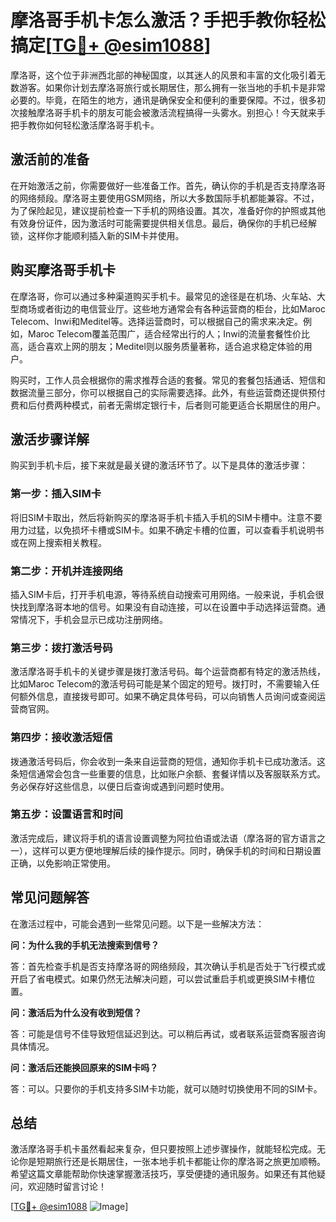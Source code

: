 # 摩洛哥手机卡怎么激活？手把手教你轻松搞定[[TG💪+ @esim1088](https://t.me/s/esim1088)]

摩洛哥，这个位于非洲西北部的神秘国度，以其迷人的风景和丰富的文化吸引着无数游客。如果你计划去摩洛哥旅行或长期居住，那么拥有一张当地的手机卡是非常必要的。毕竟，在陌生的地方，通讯是确保安全和便利的重要保障。不过，很多初次接触摩洛哥手机卡的朋友可能会被激活流程搞得一头雾水。别担心！今天就来手把手教你如何轻松激活摩洛哥手机卡。

## 激活前的准备

在开始激活之前，你需要做好一些准备工作。首先，确认你的手机是否支持摩洛哥的网络频段。摩洛哥主要使用GSM网络，所以大多数国际手机都能兼容。不过，为了保险起见，建议提前检查一下手机的网络设置。其次，准备好你的护照或其他有效身份证件，因为激活时可能需要提供相关信息。最后，确保你的手机已经解锁，这样你才能顺利插入新的SIM卡并使用。

## 购买摩洛哥手机卡

在摩洛哥，你可以通过多种渠道购买手机卡。最常见的途径是在机场、火车站、大型商场或者街边的电信营业厅。这些地方通常会有各种运营商的柜台，比如Maroc Telecom、Inwi和Meditel等。选择运营商时，可以根据自己的需求来决定。例如，Maroc Telecom覆盖范围广，适合经常出行的人；Inwi的流量套餐性价比高，适合喜欢上网的朋友；Meditel则以服务质量著称，适合追求稳定体验的用户。

购买时，工作人员会根据你的需求推荐合适的套餐。常见的套餐包括通话、短信和数据流量三部分，你可以根据自己的实际需要选择。此外，有些运营商还提供预付费和后付费两种模式，前者无需绑定银行卡，后者则可能更适合长期居住的用户。

## 激活步骤详解

购买到手机卡后，接下来就是最关键的激活环节了。以下是具体的激活步骤：

### 第一步：插入SIM卡

将旧SIM卡取出，然后将新购买的摩洛哥手机卡插入手机的SIM卡槽中。注意不要用力过猛，以免损坏卡槽或SIM卡。如果不确定卡槽的位置，可以查看手机说明书或在网上搜索相关教程。

### 第二步：开机并连接网络

插入SIM卡后，打开手机电源，等待系统自动搜索可用网络。一般来说，手机会很快找到摩洛哥本地的信号。如果没有自动连接，可以在设置中手动选择运营商。通常情况下，手机会显示已成功注册网络。

### 第三步：拨打激活号码

激活摩洛哥手机卡的关键步骤是拨打激活号码。每个运营商都有特定的激活热线，比如Maroc Telecom的激活号码可能是某个固定的短号。拨打时，不需要输入任何额外信息，直接拨号即可。如果不确定具体号码，可以向销售人员询问或查阅运营商官网。

### 第四步：接收激活短信

拨通激活号码后，你会收到一条来自运营商的短信，通知你手机卡已成功激活。这条短信通常会包含一些重要的信息，比如账户余额、套餐详情以及客服联系方式。务必保存好这些信息，以便日后查询或遇到问题时使用。

### 第五步：设置语言和时间

激活完成后，建议将手机的语言设置调整为阿拉伯语或法语（摩洛哥的官方语言之一），这样可以更方便地理解后续的操作提示。同时，确保手机的时间和日期设置正确，以免影响正常使用。

## 常见问题解答

在激活过程中，可能会遇到一些常见问题。以下是一些解决方法：

**问：为什么我的手机无法搜索到信号？**

答：首先检查手机是否支持摩洛哥的网络频段，其次确认手机是否处于飞行模式或开启了省电模式。如果仍然无法解决问题，可以尝试重启手机或更换SIM卡槽位置。

**问：激活后为什么没有收到短信？**

答：可能是信号不佳导致短信延迟到达。可以稍后再试，或者联系运营商客服咨询具体情况。

**问：激活后还能换回原来的SIM卡吗？**

答：可以。只要你的手机支持多SIM卡功能，就可以随时切换使用不同的SIM卡。

## 总结

激活摩洛哥手机卡虽然看起来复杂，但只要按照上述步骤操作，就能轻松完成。无论你是短期旅行还是长期居住，一张本地手机卡都能让你的摩洛哥之旅更加顺畅。希望这篇文章能帮助你快速掌握激活技巧，享受便捷的通讯服务。如果还有其他疑问，欢迎随时留言讨论！

[[TG💪+ @esim1088](https://t.me/s/esim1088) ![Image](https://i.postimg.cc/4NQfJmqS/Snipaste-2025-05-13-00-14-12.png)]